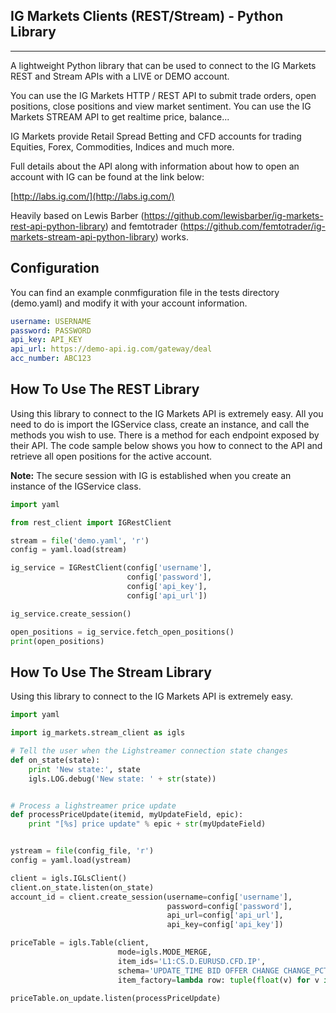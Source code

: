 ## IG Markets Clients (REST/Stream) - Python Library
----------------------------------------------------

A lightweight Python library that can be used to connect to the IG Markets REST and Stream APIs with a LIVE or DEMO account.

You can use the IG Markets HTTP / REST API to submit trade orders, open positions, close positions and view market sentiment.
You can use the IG Markets STREAM API to get realtime price, balance...

IG Markets provide Retail Spread Betting and CFD accounts for trading Equities, Forex, Commodities, Indices and much more.

Full details about the API along with information about how to open an account with IG can be found at the link below:

[http://labs.ig.com/](http://labs.ig.com/)

Heavily based on Lewis Barber (https://github.com/lewisbarber/ig-markets-rest-api-python-library) and 
femtotrader (https://github.com/femtotrader/ig-markets-stream-api-python-library) works.

Configuration
-------------

You can find an example conmfiguration file in the tests directory (demo.yaml) and modify it with your account information.

```yaml
username: USERNAME
password: PASSWORD
api_key: API_KEY
api_url: https://demo-api.ig.com/gateway/deal
acc_number: ABC123
```

How To Use The REST Library
---------------------------

Using this library to connect to the IG Markets API is extremely easy. All you need to do is import the IGService class, create an instance, and call the methods you wish to use. 
There is a method for each endpoint exposed by their API.
The code sample below shows you how to connect to the API and retrieve all open positions for the active account.

**Note:** The secure session with IG is established when you create an instance of the IGService class.

```python
import yaml

from rest_client import IGRestClient

stream = file('demo.yaml', 'r')
config = yaml.load(stream)

ig_service = IGRestClient(config['username'],
                          config['password'],
                          config['api_key'],
                          config['api_url'])

ig_service.create_session()

open_positions = ig_service.fetch_open_positions()
print(open_positions)
```


How To Use The Stream Library
-----------------------------

Using this library to connect to the IG Markets API is extremely easy.


```python
import yaml

import ig_markets.stream_client as igls

# Tell the user when the Lighstreamer connection state changes
def on_state(state):
    print 'New state:', state
    igls.LOG.debug('New state: ' + str(state))


# Process a lighstreamer price update
def processPriceUpdate(itemid, myUpdateField, epic):
    print "[%s] price update" % epic + str(myUpdateField)


ystream = file(config_file, 'r')
config = yaml.load(ystream)

client = igls.IGLsClient()
client.on_state.listen(on_state)
account_id = client.create_session(username=config['username'],
                                   password=config['password'],
                                   api_url=config['api_url'],
                                   api_key=config['api_key'])

priceTable = igls.Table(client,
                        mode=igls.MODE_MERGE,
                        item_ids='L1:CS.D.EURUSD.CFD.IP',
                        schema='UPDATE_TIME BID OFFER CHANGE CHANGE_PCT MARKET_STATE',
                        item_factory=lambda row: tuple(float(v) for v in row))

priceTable.on_update.listen(processPriceUpdate)
```

